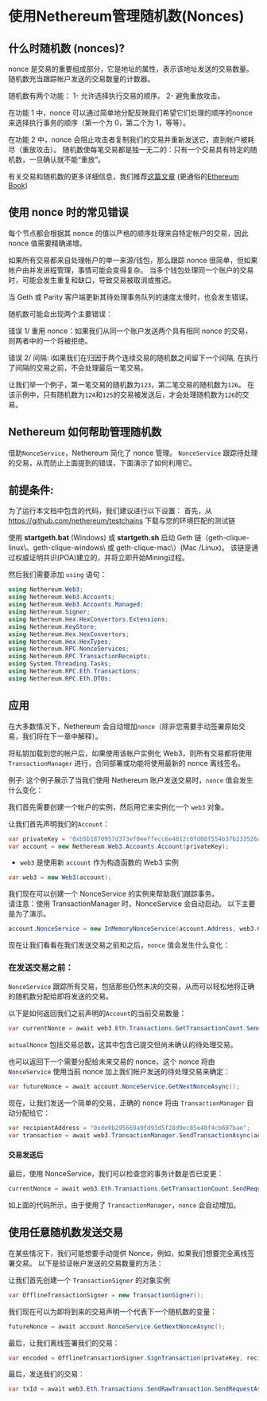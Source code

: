 # 使用Nethereum管理随机数(Nonces)

## 什么时随机数 (nonces)?

nonce 是交易的重要组成部分，它是地址的属性，表示该地址发送的交易数量。 随机数充当跟踪帐户发送的交易数量的计数器。

随机数有两个功能：
1- 允许选择执行交易的顺序。
2- 避免重放攻击。

在功能 1 中，nonce 可以通过简单地分配反映我们希望它们处理的顺序的nonce来选择执行事务的顺序（第一个为 0，第二个为 1，等等）。

在功能 2 中，nonce 会阻止攻击者复制我们的交易并重新发送它，直到帐户被耗尽（重放攻击）。 随机数使每笔交易都是独一无二的：只有一个交易具有特定的随机数，一旦确认就不能“重放”。

有关交易和随机数的更多详细信息，我们推荐[这篇文章](https://github.com/ethereumbook/ethereumbook/blob/develop/06transactions.asciidoc#the-transaction-nonce)
(更通俗的[Ethereum Book](https://github.com/ethereumbook/ethereumbook))

## 使用 nonce 时的常见错误

每个节点都会根据其 nonce 的值以严格的顺序处理来自特定帐户的交易，因此 nonce 值需要精确递增。

如果所有交易都来自处理帐户的单一来源/钱包，那么跟踪 nonce 很简单，但如果帐户由并发进程管理，事情可能会变得复杂。
当多个钱包处理同一个账户的交易时，可能会发生重复和缺口，导致交易被取消或推迟。

当 Geth 或 Parity 客户端更新其待处理事务队列的速度太慢时，也会发生错误。

随机数可能会出现两个主要错误：

错误 1/ 重用 nonce：如果我们从同一个账户发送两个具有相同 nonce 的交易，则两者中的一个将被拒绝。

错误 2/ 间隔: i如果我们在归因于两个连续交易的随机数之间留下一个间隔, 在执行了间隔的交易之前，不会处理最后一笔交易。

让我们举一个例子，第一笔交易的随机数为`123`，第二笔交易的随机数为`126`。 在该示例中，只有随机数为`124`和`125`的交易被发送后，才会处理随机数为`126`的交易。

## Nethereum 如何帮助管理随机数

借助`NonceService`，Nethereum 简化了 nonce 管理。
`NonceService` 跟踪待处理的交易，从而防止上面提到的错误，下面演示了如何利用它。

## 前提条件:

为了运行本文档中包含的代码，我们建议进行以下设置：
首先，从 <https://github.com/nethereum/testchains> 下载与您的环境匹配的测试链

使用 **startgeth.bat** (Windows) 或 **startgeth.sh** 启动 Geth 链（geth-clique-linux\、geth-clique-windows\ 或 geth-clique-mac\）(Mac /Linux)。 该链是通过权威证明共识(POA)建立的，并将立即开始Mining过程。

然后我们需要添加 `using` 语句：

```C#
using Nethereum.Web3;
using Nethereum.Web3.Accounts;
using Nethereum.Web3.Accounts.Managed;
using Nethereum.Signer;
using Nethereum.Hex.HexConvertors.Extensions;
using Nethereum.KeyStore;
using Nethereum.Hex.HexConvertors;
using Nethereum.Hex.HexTypes;
using Nethereum.RPC.NonceServices;
using Nethereum.RPC.TransactionReceipts;
using System.Threading.Tasks;
using Nethereum.RPC.Eth.Transactions;
using Nethereum.RPC.Eth.DTOs;
```

## 应用

在大多数情况下，Nethereum 会自动增加`nonce`（除非您需要手动签署原始交易，我们将在下一章中解释）。

将私钥加载到您的帐户后，如果使用该帐户实例化 Web3，则所有交易都将使用 `TransactionManager` 进行，合同部署或功能将使用最新的 nonce 离线签名。

例子:
这个例子展示了当我们使用 Nethereum 账户发送交易时，`nonce` 值会发生什么变化：

我们首先需要创建一个帐户的实例，然后用它来实例化一个 `web3` 对象。

让我们首先声明我们的`Account`：

```C#
var privateKey = "0xb5b1870957d373ef0eeffecc6e4812c0fd08f554b37b233526acc331bf1544f7";
var account = new Nethereum.Web3.Accounts.Account(privateKey);
```

* `web3` 是使用新 `account` 作为构造函数的 Web3 实例

```C#
var web3 = new Web3(account);
```

我们现在可以创建一个 NonceService 的实例来帮助我们跟踪事务。\
请注意：使用 TransactionManager 时，NonceService 会自动启动。 以下主要是为了演示。

```C#
account.NonceService = new InMemoryNonceService(account.Address, web3.Client);
```

现在让我们看看在我们发送交易之前和之后，`nonce` 值会发生什么变化：

### 在发送交易之前：

`NonceService` 跟踪所有交易，包括那些仍然未决的交易，从而可以轻松地将正确的随机数分配给即将发送的交易。

以下是如何返回我们之前声明的`Account`的当前交易数量：

```C#
var currentNonce = await web3.Eth.Transactions.GetTransactionCount.SendRequestAsync(account.Address, BlockParameter.CreatePending());
```

`actualNonce` 包括交易总数，这其中包含已提交但尚未确认的待处理交易。

也可以返回下一个需要分配给未来交易的 nonce，这个 nonce 将由 `NonceService` 使用当前 nonce 加上我们帐户发送的待处理交易来确定：

```C#
var futureNonce = await account.NonceService.GetNextNonceAsync();
```

现在，让我们发送一个简单的交易，正确的 nonce 将由 `TransactionManager` 自动分配给它：

```csharp
var recipientAddress = "0xde0b295669a9fd93d5f28d9ec85e40f4cb697bae";
var transaction = await web3.TransactionManager.SendTransactionAsync(account.Address, recipientAddress, new HexBigInteger(1));
```

#### 交易发送后

最后，使用 NonceService，我们可以检查您的事务计数是否已变更：

```C#
currentNonce = await web3.Eth.Transactions.GetTransactionCount.SendRequestAsync(account.Address, BlockParameter.CreatePending());
```

如上面的代码所示，由于使用了 `TransactionManager`，`nonce` 会自动增加。

## 使用任意随机数发送交易

在某些情况下，我们可能想要手动提供 Nonce，例如，如果我们想要完全离线签署交易。 以下是验证帐户发送的交易数量的方法：

让我们首先创建一个 `TransactionSigner` 的对象实例

```C#
var OfflineTransactionSigner = new TransactionSigner();
```

我们现在可以为即将到来的交易声明一个代表下一个随机数的变量：

```C#
futureNonce = await account.NonceService.GetNextNonceAsync();
```

最后，让我们离线签署我们的交易：

```C#
var encoded = OfflineTransactionSigner.SignTransaction(privateKey, recipientAddress, 10,futureNonce);
```

最后，发送我们的交易：

```C#
var txId = await web3.Eth.Transactions.SendRawTransaction.SendRequestAsync("0x" + encoded);
```

